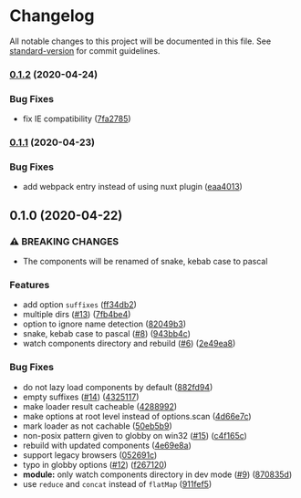 # Changelog

All notable changes to this project will be documented in this file. See [standard-version](https://github.com/conventional-changelog/standard-version) for commit guidelines.

### [0.1.2](https://github.com/nuxt/components/compare/v0.1.1...v0.1.2) (2020-04-24)


### Bug Fixes

* fix IE compatibility ([7fa2785](https://github.com/nuxt/components/commit/7fa278578b2bb018f26b31adda25f59860a310b8))

### [0.1.1](https://github.com/nuxt/components/compare/v0.1.0...v0.1.1) (2020-04-23)


### Bug Fixes

* add webpack entry instead of using nuxt plugin ([eaa4013](https://github.com/nuxt/components/commit/eaa4013541cee918b00c37ea11c7fae9d754fa32))

## 0.1.0 (2020-04-22)


### ⚠ BREAKING CHANGES

* The components will be renamed of snake, kebab case to pascal

### Features

* add option `suffixes` ([ff34db2](https://github.com/nuxt/components/commit/ff34db29ebaf589d35012aeb4053980c0b92fbe0))
* multiple dirs ([#13](https://github.com/nuxt/components/issues/13)) ([7fb4be4](https://github.com/nuxt/components/commit/7fb4be4968ecbca25b2f92b8b6a0c3d6f9571234))
* option to ignore name detection ([82049b3](https://github.com/nuxt/components/commit/82049b3cf0a40b8e7eb20ee254b4eb8ca184d25e))
* snake, kebab case to pascal ([#8](https://github.com/nuxt/components/issues/8)) ([943bb4c](https://github.com/nuxt/components/commit/943bb4cff4faafa97f8c60ddef554d5825575ef7))
* watch components directory and rebuild ([#6](https://github.com/nuxt/components/issues/6)) ([2e49ea8](https://github.com/nuxt/components/commit/2e49ea81e290415f0f11e1d083475dd397f8d237))


### Bug Fixes

* do not lazy load components by default ([882fd94](https://github.com/nuxt/components/commit/882fd945df252ba049c4f33996b3a3d426b623fd))
* empty suffixes ([#14](https://github.com/nuxt/components/issues/14)) ([4325117](https://github.com/nuxt/components/commit/43251174be97f12aa3bd0a366007e781f10e8338))
* make loader result cacheable ([4288992](https://github.com/nuxt/components/commit/4288992887dc551135939f6a366ef78049c05247))
* make options at root level instead of options.scan ([4d66e7c](https://github.com/nuxt/components/commit/4d66e7c6188e06e0be4dda6f60dbb8bcb03fad6c))
* mark loader as not cachable ([50eb5b9](https://github.com/nuxt/components/commit/50eb5b94e2979903a6dd2eeecb201f48a808ce10))
* non-posix pattern given to globby on win32 ([#15](https://github.com/nuxt/components/issues/15)) ([c4f165c](https://github.com/nuxt/components/commit/c4f165cba64eaf8a827ca140d6d98bcd733ababf))
* rebuild with updated components ([4e69e8a](https://github.com/nuxt/components/commit/4e69e8a6c6bfd42bf37796770a864dbb90cf2c93))
* support legacy browsers ([052691c](https://github.com/nuxt/components/commit/052691c8f48cb2051422a45ab3277616bce463f5))
* typo in globby options ([#12](https://github.com/nuxt/components/issues/12)) ([f267120](https://github.com/nuxt/components/commit/f267120ab6e9201a22189b0d0e417a5d5917c4a2))
* **module:** only watch components directory in dev mode ([#9](https://github.com/nuxt/components/issues/9)) ([870835d](https://github.com/nuxt/components/commit/870835d5d5e625644cfdbdd1d75e0c7519b65fe0))
* use `reduce` and `concat` instead of `flatMap` ([911fef5](https://github.com/nuxt/components/commit/911fef56de846f7ac2a3df326761467a27cafc99))
